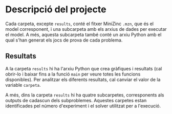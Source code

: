 # Descripció del projecte

Cada carpeta, excepte `results`, conté el fitxer MiniZinc `.mzn`, que és el model corresponent, i una subcarpeta amb els arxius de dades per executar el model. A més, aquesta subcarpeta també conté un arxiu Python amb el qual s'han generat els jocs de prova de cada problema.

## Resultats

A la carpeta `results` hi ha l'arxiu Python que crea gràfiques i resultats (cal obrir-lo i baixar fins a la funció `main` per veure totes les funcions disponibles). Per analitzar els diferents resultats, cal canviar el valor de la variable `carpeta`.

A més, dins la carpeta `results` hi ha quatre subcarpetes, corresponents als outputs de cadascun dels subproblemes. Aquestes carpetes estan identificades pel número d'experiment i el solver utilitzat per a l'execució.
